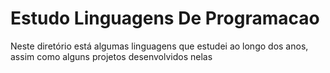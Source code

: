 # Estudo Linguagens De Programacao
Neste diretório está algumas linguagens que estudei ao longo dos anos, assim como alguns projetos desenvolvidos nelas
